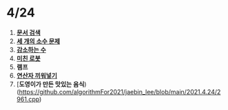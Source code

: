 # 4/24
1. [**문서 검색**](https://github.com/algorithmFor2021/jaebin_lee/blob/main/2021.4.24/1543.cpp)
2. [**세 개의 소수 문제**](https://github.com/algorithmFor2021/jaebin_lee/blob/main/2021.4.24/11502.cpp)
3. [**감소하는 수**](https://github.com/algorithmFor2021/jaebin_lee/blob/main/2021.4.24/1038.cpp)
4. [**미친 로봇**](https://github.com/algorithmFor2021/jaebin_lee/blob/main/2021.4.24/1405.cpp)
5. **램프**
6. [**연산자 끼워넣기**](https://github.com/algorithmFor2021/jaebin_lee/blob/main/2021.4.24/15658.cpp)
7. [**도영이가 만든 맛있는 음식**)(https://github.com/algorithmFor2021/jaebin_lee/blob/main/2021.4.24/2961.cpp)
